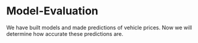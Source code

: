 # Model-Evaluation
We have built models and made predictions of vehicle prices. Now we will determine how accurate these predictions are. 
